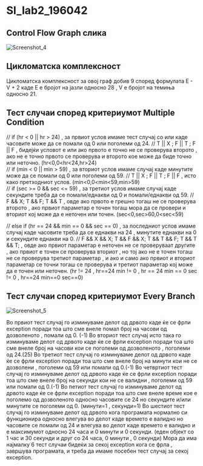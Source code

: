 # SI_lab2_196042

## **Control Flow Graph слика**

![Screenshot_4](https://user-images.githubusercontent.com/80226856/119867432-2e33c180-bf1e-11eb-8842-63b88f008f5d.png)

## **Цикломатска комплексност**

Цикломатска комплексност за овој граф добив 9 според формулата E - V + 2 каде Е е бројот на јазли односно 28 , V е бројот на темиња односно 21.

## **Тест случаи според критериумот Multiple Condition**

// if (hr < 0 || hr > 24) , за првиот услов имаме тест случај со или каде часовите може да се помали од 0 или поголеми од 24.
// T || X ; F || T ; F || F , бидејќи условот е или ако првото е точно не се проверува второто , ако не е точно првото се проверува и второто кое може да биде точно или неточно.
(hr<0,0<hr<24,hr>24)  
// if (min < 0 || min > 59) , за вториот услов имаме случај каде минутите може да се помали од 0 или поголеми од 59.
// T || X ; F || T ; F || F , исто како претходниот услов.
(min<0,0<min<59,min>59)  
// if (sec >= 0 && sec <= 59) , за третиот услов имаме случај каде секундите треба да се помали/еднакви од 0 и помали/еднакви од 59.
// F && X; T && F; T && T , овде ако првото е грешно тогаш не се проверува второто , ако првиот параметар е точен тогаш мора да се провери и вториот кој може да е неточен или точен. (sec<0,sec>60,0<sec<59)  

// else if (hr == 24 && min == 0 && sec == 0) , за последниот услов имаме случај каде часовите треба да се еднакви на 24 , минутите еднакви на 0 и секундите еднакви на 0.
// F && X && X; T && F && X; T && T && F; T && T && T; , овде ако првиот параметар е неточен не се проверуваат другите , ако првиот е точен се проверува вториот , но тој ако не е точен тогаш не се проверува третиот параметар , и ако и само ако првиот и вториот параметар се точни тогаш се проверува и третиот параметар кој може да е точен или неточен. 
(hr != 24 , hr==24 min != 0 , hr == 24 min == 0 sec != 0 , hr==24 min==0 sec==0)
## **Тест случаи според критериумот Every Branch**
![Screenshot_5](https://user-images.githubusercontent.com/80226856/119867748-84a10000-bf1e-11eb-8aab-fc05de6b0705.png)

Во првиот тест случај го изминуваме делот од дрвото каде ќе се фрли exception поради тоа што сме внеле помал број на часови од дозволеното , помали од 0. (-1)
Во вториот тест случај исто така го изминуваме делот од дрвото каде ќе се фрли exception поради тоа што сме внеле број на часови кои се поголеми од дозволеното , поголеми од 24.(25)
Во третиот тест случај го изминуваме делот од дрвото каде ќе се фрли exception поради тоа што сме внеле број на минути кои не се дозволени , поголеми од 59 или помали од 0.(-1)
Во четвртиот тест случај го изминуваме делот од дрвото каде ќе се фрли exception поради тоа што сме внеле број на секунди кои не се валидни , поголеми од 59 или помали од 0.(-1)
Во петиот тест случај го изминуваме делот од дрвото каде ќе се фрли exception поради тоа што сме внеле време кое е поголемо од дозволеното односно часовите се 24 но секундите и/или минутите се поголеми од 0. (минути=1 , секунди=1)
Во шестиот тест случај го изминуваме делот од дрвото кога програмата нормално си функционира односно влегува во делот каде времето е валидно но часовите се помали од 24 и влегува во делот каде времето е валидно и е максимумот односно 24 часа и 0 минути и 0 секунди. (еден објект со 1 час и 30 секунди и друг со 24 часа, 0 минути , 0 секунди)
Мора да има најмалку 6 тест случаи бидеќи за секој exception кога се фрла , завршува програмата, и треба да имаме посебен тест случај за секој exception.
